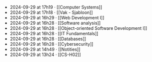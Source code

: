 - 2024-09-29 at 17h19 · [[Computer Systems]]
- 2024-09-29 at 17h18 · [[Vak - Sjabloon]]
- 2024-09-29 at 16h29 · [[Web Development I]]
- 2024-09-29 at 16h28 · [[Software analysis]]
- 2024-09-29 at 16h28 · [[Object-oriented Software Development I]]
- 2024-09-29 at 16h28 · [[IT Fundamentals]]
- 2024-09-29 at 16h28 · [[Databases]]
- 2024-09-29 at 16h28 · [[Cybersecurity]]
- 2024-09-29 at 14h49 · [[Notities]]
- 2024-09-29 at 13h24 · [[CS-H02]]
